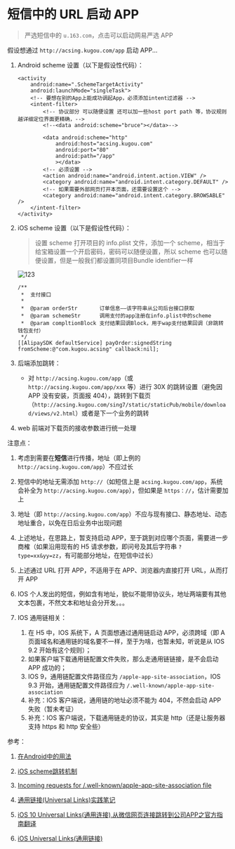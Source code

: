 # 短信中的 URL 启动 APP

> 严选短信中的 `u.163.com`，点击可以启动网易严选 APP

假设想通过 `http://acsing.kugou.com/app` 启动 APP...

1. Android scheme 设置（以下是假设性代码）：

    ```
    <activity
        android:name=".SchemeTargetActivity"
        android:launchMode="singleTask">
        <!-- 要想在别的App上能成功调起App，必须添加intent过滤器 -->
        <intent-filter>
            <!-- 协议部分 可以随便设置 还可以加一些host port path 等，协议规则越详细定位界面更精确，-->
            <!--<data android:scheme="bruce"></data>-->

            <data android:scheme="http"
                android:host="acsing.kugou.com"
                android:port="80"
                android:path="/app"
                ></data>
            <!-- 必须设置 -->
            <action android:name="android.intent.action.VIEW" />
            <category android:name="android.intent.category.DEFAULT" />
            <!-- 如果需要外部网页打开本页面，还需要设置这个 -->
            <category android:name="android.intent.category.BROWSABLE" />
        </intent-filter>
    </activity>
    ```

1. iOS scheme 设置（以下是假设性代码）：

    > 设置 scheme 打开项目的 info.plist 文件，添加一个 scheme，相当于给宝箱设置一个开启密码，密码可以随便设置，所以 scheme 也可以随便设置，但是一般我们都设置同项目Bundle identifier一样

    ![123](https://upload-images.jianshu.io/upload_images/2785125-156d2ee0ed8f1e3d.png?imageMogr2/auto-orient/strip%7CimageView2/2/w/1000)

    ```
    /**
     *  支付接口
     *
     *  @param orderStr       订单信息——该字符串从公司后台接口获取
     *  @param schemeStr      调用支付的app注册在info.plist中的scheme
     *  @param compltionBlock 支付结果回调Block，用于wap支付结果回调（非跳转钱包支付）
     */
    [[AlipaySDK defaultService] payOrder:signedString fromScheme:@"com.kugou.acsing" callback:nil];
    ```

1. 后端添加跳转：

    * 对 `http://acsing.kugou.com/app`（或 `http://acsing.kugou.com/app/xxx` 等）进行 30X 的跳转设置（避免因 APP 没有安装，页面报 404），跳转到下载页（`http://acsing.kugou.com/sing7/static/staticPub/mobile/download/views/v2.html`）或者是下一个业务的跳转

1. web 前端对下载页的接收参数进行统一处理

注意点：

1. 考虑到需要在**短信**进行传播，地址（即上例的 `http://acsing.kugou.com/app`）不应过长

1. 短信中的地址无需添加 `http://`（如短信上是 `acsing.kugou.com/app`，系统会补全为 `http://acsing.kugou.com/app`），但如果是 `https：//`，估计需要加上

1. 地址（即 `http://acsing.kugou.com/app`）不应与现有接口、静态地址、动态地址重合，以免在日后业务中出现问题

1. 上述地址，在思路上，暂支持启动 APP，至于跳到对应哪个页面，需要进一步商榷（如果沿用现有的 H5 请求参数，即问号及其后字符串 `?type=xx&yy=zz`，有可能部分地址，在短信中过长）

1. 上述通过 URL 打开 APP，不适用于在 APP、浏览器内直接打开 URL，从而打开 APP

1. IOS 个人发出的短信，例如含有地址，貌似不能带协议头，地址两端要有其他文本包裹，不然文本和地址会分开发。。。

1. IOS 通用链相关：
    1. 在 H5 中，IOS 系统下，A 页面想通过通用链启动 APP，必须跨域（即 A 页面域名和通用链的域名要不一样，至于为啥，也暂未知，听说是从 IOS 9.2 开始有这个规则）；
    1. 如果客户端下载通用链配置文件失败，那么走通用链链接，是不会启动 APP 成功的；
    1. IOS 9，通用链配置文件路径应为 `/apple-app-site-association`，IOS 9.3 开始，通用链配置文件路径应为 `/.well-known/apple-app-site-association`
    1. 补充：IOS 客户端说，通用链的地址必须不能为 404，不然会启动 APP 失败（暂未考证）
    1. 补充：IOS 客户端说，下载通用链走的协议，其实是 http（还是让服务器支持 https 和 http 安全些）

参考：

1. [在Android中的用法](https://www.jianshu.com/p/4e006f9a7821)

1. [iOS scheme跳转机制](https://www.jianshu.com/p/138b44833cda)

1. [Incoming requests for /.well-known/apple-app-site-association file](https://www.cnblogs.com/xilifeng/p/5382109.html)

1. [通用链接(Universal Links)实践笔记](https://blog.csdn.net/leochang130731/article/details/60143994)

1. [iOS 10 Universal Links(通用连接),从微信网页连接跳转到公司APP之官方指南翻译](https://blog.csdn.net/kuangdacaikuang/article/details/52955070)

1. [iOS Universal Links(通用链接)](https://blog.csdn.net/yohunl/article/details/51036027)